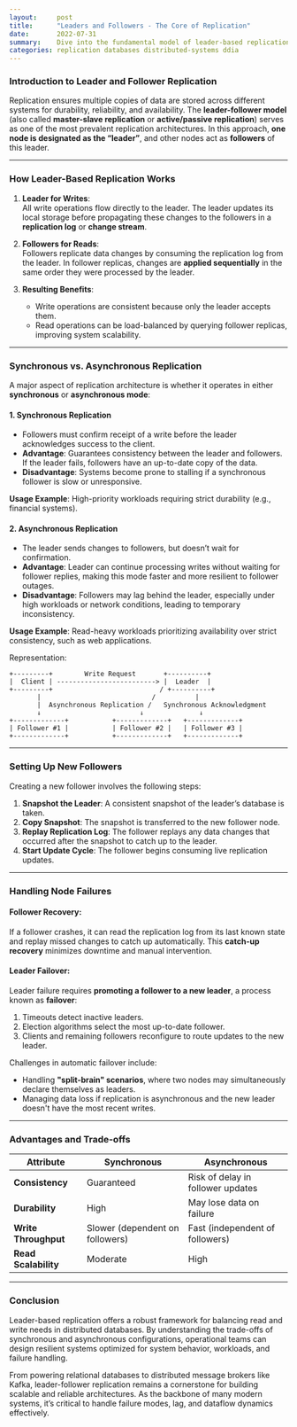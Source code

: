 ```yaml
---
layout:     post    
title:      "Leaders and Followers - The Core of Replication"    
date:       2022-07-31
summary:    Dive into the fundamental model of leader-based replication, exploring how data integrity and availability are managed through leaders and followers.    
categories: replication databases distributed-systems ddia
---
```


### **Introduction to Leader and Follower Replication**

Replication ensures multiple copies of data are stored across different systems for durability, reliability, and availability. The **leader-follower model** (also called **master-slave replication** or **active/passive replication**) serves as one of the most prevalent replication architectures. In this approach, **one node is designated as the “leader”**, and other nodes act as **followers** of this leader.
   
---

### **How Leader-Based Replication Works**

1. **Leader for Writes**:    
   All write operations flow directly to the leader. The leader updates its local storage before propagating these changes to the followers in a **replication log** or **change stream**.

2. **Followers for Reads**:    
   Followers replicate data changes by consuming the replication log from the leader. In follower replicas, changes are **applied sequentially** in the same order they were processed by the leader.

3. **Resulting Benefits**:
    - Write operations are consistent because only the leader accepts them.
    - Read operations can be load-balanced by querying follower replicas, improving system scalability.

---

### **Synchronous vs. Asynchronous Replication**

A major aspect of replication architecture is whether it operates in either **synchronous** or **asynchronous mode**:

#### 1. **Synchronous Replication**
- Followers must confirm receipt of a write before the leader acknowledges success to the client.
- **Advantage**: Guarantees consistency between the leader and followers. If the leader fails, followers have an up-to-date copy of the data.
- **Disadvantage**: Systems become prone to stalling if a synchronous follower is slow or unresponsive.

**Usage Example**: High-priority workloads requiring strict durability (e.g., financial systems).

#### 2. **Asynchronous Replication**
- The leader sends changes to followers, but doesn’t wait for confirmation.
- **Advantage**: Leader can continue processing writes without waiting for follower replies, making this mode faster and more resilient to follower outages.
- **Disadvantage**: Followers may lag behind the leader, especially under high workloads or network conditions, leading to temporary inconsistency.

**Usage Example**: Read-heavy workloads prioritizing availability over strict consistency, such as web applications.

Representation:
```plaintext  
+---------+        Write Request       +----------+  
|  Client | -------------------------> |  Leader  |  
+---------+                           / +----------+  
       |                            /          |  
       |  Asynchronous Replication /   Synchronous Acknowledgment  
       ↓                         ↓              ↓  
+-------------+           +-------------+   +-------------+  
| Follower #1 |           | Follower #2 |   | Follower #3 |  
+-------------+           +-------------+   +-------------+  
```  
   
---

### **Setting Up New Followers**

Creating a new follower involves the following steps:
1. **Snapshot the Leader**: A consistent snapshot of the leader’s database is taken.
2. **Copy Snapshot**: The snapshot is transferred to the new follower node.
3. **Replay Replication Log**: The follower replays any data changes that occurred after the snapshot to catch up to the leader.
4. **Start Update Cycle**: The follower begins consuming live replication updates.

---

### **Handling Node Failures**

#### Follower Recovery:
If a follower crashes, it can read the replication log from its last known state and replay missed changes to catch up automatically. This **catch-up recovery** minimizes downtime and manual intervention.

#### Leader Failover:
Leader failure requires **promoting a follower to a new leader**, a process known as **failover**:
1. Timeouts detect inactive leaders.
2. Election algorithms select the most up-to-date follower.
3. Clients and remaining followers reconfigure to route updates to the new leader.

Challenges in automatic failover include:
- Handling **"split-brain" scenarios**, where two nodes may simultaneously declare themselves as leaders.
- Managing data loss if replication is asynchronous and the new leader doesn't have the most recent writes.

---

### **Advantages and Trade-offs**

| **Attribute**         | **Synchronous**             | **Asynchronous**                     |  
|------------------------|----------------------------|--------------------------------------|  
| **Consistency**       | Guaranteed                | Risk of delay in follower updates   |  
| **Durability**        | High                      | May lose data on failure            |  
| **Write Throughput**  | Slower (dependent on followers) | Fast (independent of followers)      |  
| **Read Scalability**  | Moderate                  | High                                |  
   
---

### **Conclusion**

Leader-based replication offers a robust framework for balancing read and write needs in distributed databases. By understanding the trade-offs of synchronous and asynchronous configurations, operational teams can design resilient systems optimized for system behavior, workloads, and failure handling.

From powering relational databases to distributed message brokers like Kafka, leader-follower replication remains a cornerstone for building scalable and reliable architectures. As the backbone of many modern systems, it’s critical to handle failure modes, lag, and dataflow dynamics effectively.    
